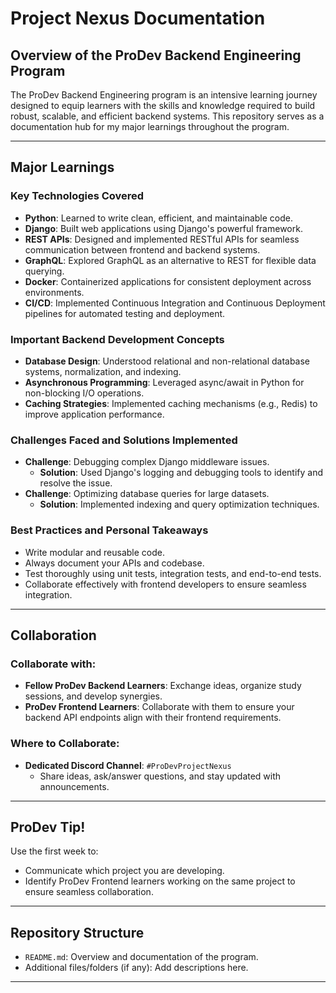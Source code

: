 # Project Nexus Documentation

## Overview of the ProDev Backend Engineering Program
The ProDev Backend Engineering program is an intensive learning journey designed to equip learners with the skills and knowledge required to build robust, scalable, and efficient backend systems. This repository serves as a documentation hub for my major learnings throughout the program.

---

## Major Learnings

### Key Technologies Covered
- **Python**: Learned to write clean, efficient, and maintainable code.
- **Django**: Built web applications using Django's powerful framework.
- **REST APIs**: Designed and implemented RESTful APIs for seamless communication between frontend and backend systems.
- **GraphQL**: Explored GraphQL as an alternative to REST for flexible data querying.
- **Docker**: Containerized applications for consistent deployment across environments.
- **CI/CD**: Implemented Continuous Integration and Continuous Deployment pipelines for automated testing and deployment.

### Important Backend Development Concepts
- **Database Design**: Understood relational and non-relational database systems, normalization, and indexing.
- **Asynchronous Programming**: Leveraged async/await in Python for non-blocking I/O operations.
- **Caching Strategies**: Implemented caching mechanisms (e.g., Redis) to improve application performance.

### Challenges Faced and Solutions Implemented
- **Challenge**: Debugging complex Django middleware issues.
  - **Solution**: Used Django's logging and debugging tools to identify and resolve the issue.
- **Challenge**: Optimizing database queries for large datasets.
  - **Solution**: Implemented indexing and query optimization techniques.

### Best Practices and Personal Takeaways
- Write modular and reusable code.
- Always document your APIs and codebase.
- Test thoroughly using unit tests, integration tests, and end-to-end tests.
- Collaborate effectively with frontend developers to ensure seamless integration.

---

## Collaboration

### Collaborate with:
- **Fellow ProDev Backend Learners**: Exchange ideas, organize study sessions, and develop synergies.
- **ProDev Frontend Learners**: Collaborate with them to ensure your backend API endpoints align with their frontend requirements.

### Where to Collaborate:
- **Dedicated Discord Channel**: `#ProDevProjectNexus`
  - Share ideas, ask/answer questions, and stay updated with announcements.

---

## ProDev Tip!
Use the first week to:
- Communicate which project you are developing.
- Identify ProDev Frontend learners working on the same project to ensure seamless collaboration.

---

## Repository Structure
- `README.md`: Overview and documentation of the program.
- Additional files/folders (if any): Add descriptions here.

---

